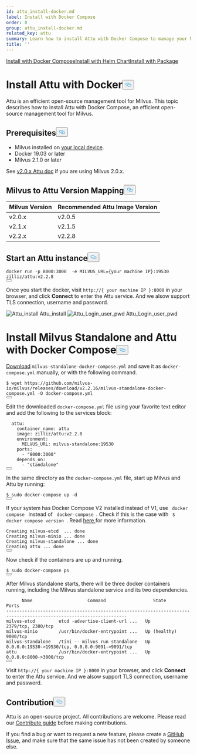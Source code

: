 ```yaml
---
id: attu_install-docker.md
label: Install with Docker Compose
order: 0
group: attu_install-docker.md
related_key: attu
summary: Learn how to install Attu with Docker Compose to manage your Milvus service.
title: ''
---
```

<div class="tab-wrapper"><a href="/docs/ja/attu_install-docker.md" class='active '>Install with Docker Compose</a><a href="/docs/ja/attu_install-helm.md" class=''>Install with Helm Chart</a><a href="/docs/ja/attu_install-package.md" class=''>Install with Package</a></div>
<h1 id="Install-Attu-with-Docker" class="common-anchor-header">Install Attu with Docker<button data-href="#Install-Attu-with-Docker" class="anchor-icon" translate="no">
      <svg translate="no"
        aria-hidden="true"
        focusable="false"
        height="20"
        version="1.1"
        viewBox="0 0 16 16"
        width="16"
      >
        <path
          fill="#0092E4"
          fill-rule="evenodd"
          d="M4 9h1v1H4c-1.5 0-3-1.69-3-3.5S2.55 3 4 3h4c1.45 0 3 1.69 3 3.5 0 1.41-.91 2.72-2 3.25V8.59c.58-.45 1-1.27 1-2.09C10 5.22 8.98 4 8 4H4c-.98 0-2 1.22-2 2.5S3 9 4 9zm9-3h-1v1h1c1 0 2 1.22 2 2.5S13.98 12 13 12H9c-.98 0-2-1.22-2-2.5 0-.83.42-1.64 1-2.09V6.25c-1.09.53-2 1.84-2 3.25C6 11.31 7.55 13 9 13h4c1.45 0 3-1.69 3-3.5S14.5 6 13 6z"
        ></path>
      </svg>
    </button></h1><p>Attu is an efficient open-source management tool for Milvus. This topic describes how to install Attu with Docker Compose, an efficient open-source management tool for Milvus.</p>
<h2 id="Prerequisites" class="common-anchor-header">Prerequisites<button data-href="#Prerequisites" class="anchor-icon" translate="no">
      <svg translate="no"
        aria-hidden="true"
        focusable="false"
        height="20"
        version="1.1"
        viewBox="0 0 16 16"
        width="16"
      >
        <path
          fill="#0092E4"
          fill-rule="evenodd"
          d="M4 9h1v1H4c-1.5 0-3-1.69-3-3.5S2.55 3 4 3h4c1.45 0 3 1.69 3 3.5 0 1.41-.91 2.72-2 3.25V8.59c.58-.45 1-1.27 1-2.09C10 5.22 8.98 4 8 4H4c-.98 0-2 1.22-2 2.5S3 9 4 9zm9-3h-1v1h1c1 0 2 1.22 2 2.5S13.98 12 13 12H9c-.98 0-2-1.22-2-2.5 0-.83.42-1.64 1-2.09V6.25c-1.09.53-2 1.84-2 3.25C6 11.31 7.55 13 9 13h4c1.45 0 3-1.69 3-3.5S14.5 6 13 6z"
        ></path>
      </svg>
    </button></h2><ul>
<li>Milvus installed on <a href="/docs/ja/install_standalone-docker.md">your local device</a>.</li>
<li>Docker 19.03 or later</li>
<li>Milvus 2.1.0 or later</li>
</ul>
<div class="alert note">
See <a href="https://milvus.io/docs/v2.0.x/attu_install-docker.md">v2.0.x Attu doc</a> if you are using Milvus 2.0.x.
</div>
<h2 id="Milvus-to-Attu-Version-Mapping" class="common-anchor-header">Milvus to Attu Version Mapping<button data-href="#Milvus-to-Attu-Version-Mapping" class="anchor-icon" translate="no">
      <svg translate="no"
        aria-hidden="true"
        focusable="false"
        height="20"
        version="1.1"
        viewBox="0 0 16 16"
        width="16"
      >
        <path
          fill="#0092E4"
          fill-rule="evenodd"
          d="M4 9h1v1H4c-1.5 0-3-1.69-3-3.5S2.55 3 4 3h4c1.45 0 3 1.69 3 3.5 0 1.41-.91 2.72-2 3.25V8.59c.58-.45 1-1.27 1-2.09C10 5.22 8.98 4 8 4H4c-.98 0-2 1.22-2 2.5S3 9 4 9zm9-3h-1v1h1c1 0 2 1.22 2 2.5S13.98 12 13 12H9c-.98 0-2-1.22-2-2.5 0-.83.42-1.64 1-2.09V6.25c-1.09.53-2 1.84-2 3.25C6 11.31 7.55 13 9 13h4c1.45 0 3-1.69 3-3.5S14.5 6 13 6z"
        ></path>
      </svg>
    </button></h2><table>
<thead>
<tr><th>Milvus Version</th><th>Recommended Attu Image Version</th></tr>
</thead>
<tbody>
<tr><td>v2.0.x</td><td>v2.0.5</td></tr>
<tr><td>v2.1.x</td><td>v2.1.5</td></tr>
<tr><td>v2.2.x</td><td>v2.2.8</td></tr>
</tbody>
</table>
<h2 id="Start-an-Attu-instance" class="common-anchor-header">Start an Attu instance<button data-href="#Start-an-Attu-instance" class="anchor-icon" translate="no">
      <svg translate="no"
        aria-hidden="true"
        focusable="false"
        height="20"
        version="1.1"
        viewBox="0 0 16 16"
        width="16"
      >
        <path
          fill="#0092E4"
          fill-rule="evenodd"
          d="M4 9h1v1H4c-1.5 0-3-1.69-3-3.5S2.55 3 4 3h4c1.45 0 3 1.69 3 3.5 0 1.41-.91 2.72-2 3.25V8.59c.58-.45 1-1.27 1-2.09C10 5.22 8.98 4 8 4H4c-.98 0-2 1.22-2 2.5S3 9 4 9zm9-3h-1v1h1c1 0 2 1.22 2 2.5S13.98 12 13 12H9c-.98 0-2-1.22-2-2.5 0-.83.42-1.64 1-2.09V6.25c-1.09.53-2 1.84-2 3.25C6 11.31 7.55 13 9 13h4c1.45 0 3-1.69 3-3.5S14.5 6 13 6z"
        ></path>
      </svg>
    </button></h2><pre><code translate="no" class="language-Apache">docker run -p 8000:3000  -e MILVUS_URL={your machine IP}:19530 zilliz/attu:v2.2.8
<button class="copy-code-btn"></button></code></pre>
<p>Once you start the docker, visit <code translate="no">http://{ your machine IP }:8000</code> in your browser, and click <strong>Connect</strong> to enter the Attu service.
And we alsow support TLS connection, username and password.</p>
<p>
  <span class="img-wrapper">
    <img translate="no" src="/docs/v2.2.x/assets/attu/insight_install.png" alt="Attu_install" class="doc-image" id="attu_install" />
    <span>Attu_install</span>
  </span>


  <span class="img-wrapper">
    <img translate="no" src="/docs/v2.2.x/assets/attu/insight_install_user_pwd.png" alt="Attu_Login_user_pwd" class="doc-image" id="attu_login_user_pwd" />
    <span>Attu_Login_user_pwd</span>
  </span>
</p>
<h1 id="Install-Milvus-Standalone-and-Attu-with-Docker-Compose" class="common-anchor-header">Install Milvus Standalone and Attu with Docker Compose<button data-href="#Install-Milvus-Standalone-and-Attu-with-Docker-Compose" class="anchor-icon" translate="no">
      <svg translate="no"
        aria-hidden="true"
        focusable="false"
        height="20"
        version="1.1"
        viewBox="0 0 16 16"
        width="16"
      >
        <path
          fill="#0092E4"
          fill-rule="evenodd"
          d="M4 9h1v1H4c-1.5 0-3-1.69-3-3.5S2.55 3 4 3h4c1.45 0 3 1.69 3 3.5 0 1.41-.91 2.72-2 3.25V8.59c.58-.45 1-1.27 1-2.09C10 5.22 8.98 4 8 4H4c-.98 0-2 1.22-2 2.5S3 9 4 9zm9-3h-1v1h1c1 0 2 1.22 2 2.5S13.98 12 13 12H9c-.98 0-2-1.22-2-2.5 0-.83.42-1.64 1-2.09V6.25c-1.09.53-2 1.84-2 3.25C6 11.31 7.55 13 9 13h4c1.45 0 3-1.69 3-3.5S14.5 6 13 6z"
        ></path>
      </svg>
    </button></h1><p><a href="https://github.com/milvus-io/milvus/releases/download/v2.2.16/milvus-standalone-docker-compose.yml">Download</a> <code translate="no">milvus-standalone-docker-compose.yml</code> and save it as <code translate="no">docker-compose.yml</code> manually, or with the following command.</p>
<pre><code translate="no">$ wget https://github.com/milvus-io/milvus/releases/download/v2.2.16/milvus-standalone-docker-compose.yml -O docker-compose.yml
<button class="copy-code-btn"></button></code></pre>
<p>Edit the downloaded <code translate="no">docker-compose.yml</code> file using your favorite text editor and add the following to the services block:</p>
<pre><code translate="no">  attu:
    container_name: attu
    image: zilliz/attu:v2.2.8
    environment:
      MILVUS_URL: milvus-standalone:19530
    ports:
      - <span class="hljs-string">&quot;8000:3000&quot;</span>
    depends_on:
      - <span class="hljs-string">&quot;standalone&quot;</span>
<button class="copy-code-btn"></button></code></pre>
<p>In the same directory as the <code translate="no">docker-compose.yml</code> file, start up Milvus and Attu by running:</p>
<pre><code translate="no" class="language-shell">$ <span class="hljs-built_in">sudo</span> docker-compose up -d
<button class="copy-code-btn"></button></code></pre>
<div class="alert note">
If your system has Docker Compose V2 installed instead of V1, use <code translate="no"> docker compose </code> instead of <code translate="no"> docker-compose </code>. Check if this is the case with <code translate="no"> $ docker compose version </code>. Read <a href="https://docs.docker.com/compose/#compose-v2-and-the-new-docker-compose-command"> here </a> for more information.
</div>
<pre><code translate="no" class="language-text">Creating milvus-etcd  ... <span class="hljs-keyword">done</span>
Creating milvus-minio ... <span class="hljs-keyword">done</span>
Creating milvus-standalone ... <span class="hljs-keyword">done</span>
Creating attu ... <span class="hljs-keyword">done</span>
<button class="copy-code-btn"></button></code></pre>
<p>Now check if the containers are up and running.</p>
<pre><code translate="no">$ <span class="hljs-built_in">sudo</span> docker-compose ps
<button class="copy-code-btn"></button></code></pre>
<p>After Milvus standalone starts, there will be three docker containers running, including the Milvus standalone service and its two dependencies.</p>
<pre><code translate="no">      Name                     Command                  State                            Ports
--------------------------------------------------------------------------------------------------------------------
milvus-etcd         etcd -advertise-client-url ...   Up             2379/tcp, 2380/tcp
milvus-minio        /usr/bin/docker-entrypoint ...   Up (healthy)   9000/tcp
milvus-standalone   /tini -- milvus run standalone   Up             0.0.0.0:19530-&gt;19530/tcp, 0.0.0.0:9091-&gt;9091/tcp
attu                /usr/bin/docker-entrypoint ...   Up             0.0.0.0:8000-&gt;3000/tcp
<button class="copy-code-btn"></button></code></pre>
<p>Visit <code translate="no">http://{ your machine IP }:8000</code> in your browser, and click <strong>Connect</strong> to enter the Attu service.
And we alsow support TLS connection, username and password.</p>
<h2 id="Contribution" class="common-anchor-header">Contribution<button data-href="#Contribution" class="anchor-icon" translate="no">
      <svg translate="no"
        aria-hidden="true"
        focusable="false"
        height="20"
        version="1.1"
        viewBox="0 0 16 16"
        width="16"
      >
        <path
          fill="#0092E4"
          fill-rule="evenodd"
          d="M4 9h1v1H4c-1.5 0-3-1.69-3-3.5S2.55 3 4 3h4c1.45 0 3 1.69 3 3.5 0 1.41-.91 2.72-2 3.25V8.59c.58-.45 1-1.27 1-2.09C10 5.22 8.98 4 8 4H4c-.98 0-2 1.22-2 2.5S3 9 4 9zm9-3h-1v1h1c1 0 2 1.22 2 2.5S13.98 12 13 12H9c-.98 0-2-1.22-2-2.5 0-.83.42-1.64 1-2.09V6.25c-1.09.53-2 1.84-2 3.25C6 11.31 7.55 13 9 13h4c1.45 0 3-1.69 3-3.5S14.5 6 13 6z"
        ></path>
      </svg>
    </button></h2><p>Attu is an open-source project. All contributions are welcome. Please read our <a href="https://github.com/zilliztech/attu">Contribute guide</a> before making contributions.</p>
<p>If you find a bug or want to request a new feature, please create a <a href="https://github.com/zilliztech/attu">GitHub Issue</a>, and make sure that the same issue has not been created by someone else.</p>
